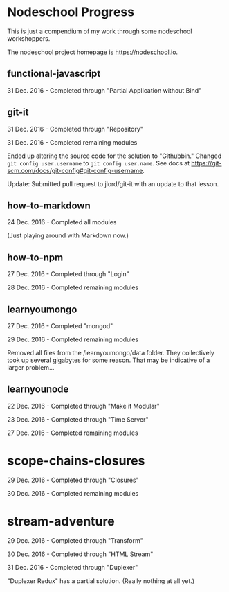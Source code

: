 # Nodeschool Progress

This is just a compendium of my work through some nodeschool workshoppers.

The nodeschool project homepage is https://nodeschool.io.

## functional-javascript

31 Dec. 2016 - Completed through "Partial Application without Bind"

## git-it

31 Dec. 2016 - Completed through "Repository"

31 Dec. 2016 - Completed remaining modules

Ended up altering the source code for the solution to "Githubbin."
Changed `git config user.username` to `git config user.name`.
See docs at https://git-scm.com/docs/git-config#git-config-username.

Update: Submitted pull request to jlord/git-it with an update to that lesson.

## how-to-markdown

24 Dec. 2016 - Completed all modules

(Just playing around with Markdown now.)

## how-to-npm

27 Dec. 2016 - Completed through "Login"

28 Dec. 2016 - Completed remaining modules

## learnyoumongo

27 Dec. 2016 - Completed "mongod"

29 Dec. 2016 - Completed remaining modules

Removed all files from the /learnyoumongo/data folder.
They collectively took up several gigabytes for some reason.
That may be indicative of a larger problem...

## learnyounode

22 Dec. 2016 - Completed through "Make it Modular"

23 Dec. 2016 - Completed through "Time Server"

27 Dec. 2016 - Completed remaining modules

# scope-chains-closures

29 Dec. 2016 - Completed through "Closures"

30 Dec. 2016 - Completed remaining modules

# stream-adventure

29 Dec. 2016 - Completed through "Transform"

30 Dec. 2016 - Completed through "HTML Stream"

31 Dec. 2016 - Completed through "Duplexer"

"Duplexer Redux" has a partial solution.
(Really nothing at all yet.)
